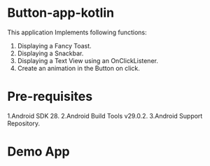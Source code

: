 # Button-app-kotlin
This application Implements following functions:
1. Displaying a Fancy Toast.
2. Displaying a Snackbar.
3. Displaying a Text View using an OnClickListener.
4. Create an animation in the Button on click.

# Pre-requisites
1.Android SDK 28.
2.Android Build Tools v29.0.2.
3.Android Support Repository.

# Demo App
